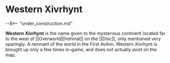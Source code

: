 # Western Xivrhynt

--8<-- "under_construction.md"

**Western Xivrhynt** is the name given to the mysterious continent located far to the west of [[Overworld|Drehmal]] on the [[Disc]], only mentioned very sparingly. A remnant of the world in the First Avihm, Western Xivrhynt is brought up only a few times in-game, and does not actually exist on the map.